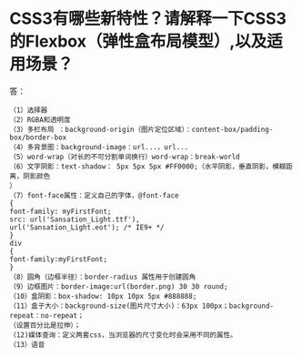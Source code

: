 # CSS3有哪些新特性？请解释一下CSS3的Flexbox（弹性盒布局模型）,以及适用场景？

答：

    （1）选择器
    （2）RGBA和透明度
    （3）多栏布局 ：background-origin（图片定位区域）：content-box/padding-box/border-box
    （4）多背景图：background-image：url...，url...
    （5）word-wrap（对长的不可分割单词换行）word-wrap：break-world
    （6）文字阴影：text-shadow： 5px 5px 5px #FF0000;（水平阴影，垂直阴影，模糊距离，阴影颜色 
    ）
    （7）font-face属性：定义自己的字体，@font-face
    {
    font-family: myFirstFont;
    src: url('Sansation_Light.ttf'),
    url('Sansation_Light.eot'); /* IE9+ */
    }
    div
    {
    font-family:myFirstFont;
    }
    （8）圆角（边框半径）：border-radius 属性用于创建圆角
    （9）边框图片：border-image:url(border.png) 30 30 round;
    （10）盒阴影：box-shadow: 10px 10px 5px #888888;
    （11）盒子大小：background-size(图片尺寸大小)：63px 100px；background-repeat：no-repeat； 
    （设置百分比是拉伸）；
    （12)媒体查询：定义两套css，当浏览器的尺寸变化时会采用不同的属性。
    （13）语音
